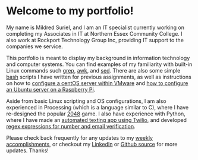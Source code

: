 # Welcome to my portfolio!

My name is Mildred Suriel, and I am an IT specialist currently working on completing my Associates in IT at Northern Essex Community College. I also work at Rockport Technology Group Inc, providing IT support to the companies we service.

This portfolio is meant to display my background in information technology and computer systems. You can find examples of my familiarity with built-in Linux commands such [grep](mildredsuriel.github.io/grep), [awk](mildredsuriel.github.io/awk), and [sed](mildredsuriel.github.io/sed). There are also some simple [bash](mildredsuriel.github.io/bash) scripts I have written for previous assignments, as well as instructions on how to [configure a centOS server within VMware](mildredsuriel.github.io/centos_vm) and [how to configure an Ubuntu server on a Raspberry Pi](mildredsuriel.github.io/ubuntu_pi). 

Aside from basic Linux scripting and OS configurations, I am also experienced in Processing (which is a language similar to C), where I have re-designed the popular [2048](mildredsuriel.github.io/2048) game. I also have experience with Python, where I have made an [automated texting app using Twilio](mildredsuriel.github.io/twilio), and developed [regex expressions for number and email verification](mildredsuriel.github.io/regex).

Please check back frequently for any updates to my [weekly accomplishments](mildredsuriel.github.io/weekly_accomplishments), or checkout my [LinkedIn](https://www.linkedin.com/in/mildred-suriel-957b7688/) or [Github source](https://www.github.com/mildredsuriel) for more updates. Thanks!
